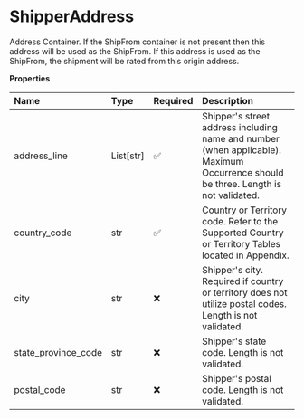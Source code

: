 # ShipperAddress

Address Container. If the ShipFrom container is not present then this address will be used as the ShipFrom. If this address is used as the ShipFrom, the shipment will be rated from this origin address.

**Properties**

| Name                | Type      | Required | Description                                                                                                                        |
| :------------------ | :-------- | :------- | :--------------------------------------------------------------------------------------------------------------------------------- |
| address_line        | List[str] | ✅       | Shipper's street address including name and number (when applicable). Maximum Occurrence should be three. Length is not validated. |
| country_code        | str       | ✅       | Country or Territory code. Refer to the Supported Country or Territory Tables located in Appendix.                                 |
| city                | str       | ❌       | Shipper's city. Required if country or territory does not utilize postal codes. Length is not validated.                           |
| state_province_code | str       | ❌       | Shipper's state code. Length is not validated.                                                                                     |
| postal_code         | str       | ❌       | Shipper's postal code. Length is not validated.                                                                                    |

<!-- This file was generated by liblab | https://liblab.com/ -->
